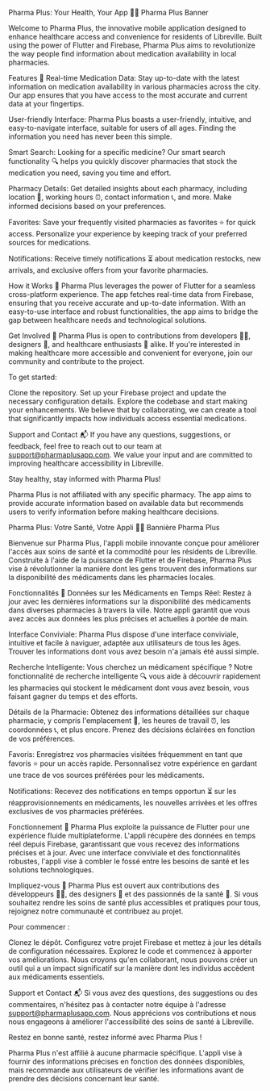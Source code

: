 Pharma Plus: Your Health, Your App 🏥📱
Pharma Plus Banner

Welcome to Pharma Plus, the innovative mobile application designed to enhance healthcare access and convenience for residents of Libreville. Built using the power of Flutter and Firebase, Pharma Plus aims to revolutionize the way people find information about medication availability in local pharmacies.

Features 🌟
Real-time Medication Data: Stay up-to-date with the latest information on medication availability in various pharmacies across the city. Our app ensures that you have access to the most accurate and current data at your fingertips.

User-friendly Interface: Pharma Plus boasts a user-friendly, intuitive, and easy-to-navigate interface, suitable for users of all ages. Finding the information you need has never been this simple.

Smart Search: Looking for a specific medicine? Our smart search functionality 🔍 helps you quickly discover pharmacies that stock the medication you need, saving you time and effort.

Pharmacy Details: Get detailed insights about each pharmacy, including location 📍, working hours ⏰, contact information 📞, and more. Make informed decisions based on your preferences.

Favorites: Save your frequently visited pharmacies as favorites ⭐ for quick access. Personalize your experience by keeping track of your preferred sources for medications.

Notifications: Receive timely notifications ⏳ about medication restocks, new arrivals, and exclusive offers from your favorite pharmacies.

How it Works 🚀
Pharma Plus leverages the power of Flutter for a seamless cross-platform experience. The app fetches real-time data from Firebase, ensuring that you receive accurate and up-to-date information. With an easy-to-use interface and robust functionalities, the app aims to bridge the gap between healthcare needs and technological solutions.

Get Involved 🤝
Pharma Plus is open to contributions from developers 👩‍💻, designers 🎨, and healthcare enthusiasts 🏥 alike. If you're interested in making healthcare more accessible and convenient for everyone, join our community and contribute to the project.

To get started:

Clone the repository.
Set up your Firebase project and update the necessary configuration details.
Explore the codebase and start making your enhancements.
We believe that by collaborating, we can create a tool that significantly impacts how individuals access essential medications.

Support and Contact 📬
If you have any questions, suggestions, or feedback, feel free to reach out to our team at support@pharmaplusapp.com. We value your input and are committed to improving healthcare accessibility in Libreville.

Stay healthy, stay informed with Pharma Plus!

Pharma Plus is not affiliated with any specific pharmacy. The app aims to provide accurate information based on available data but recommends users to verify information before making healthcare decisions.






Pharma Plus: Votre Santé, Votre Appli 🏥📱
Bannière Pharma Plus

Bienvenue sur Pharma Plus, l'appli mobile innovante conçue pour améliorer l'accès aux soins de santé et la commodité pour les résidents de Libreville. Construite à l'aide de la puissance de Flutter et de Firebase, Pharma Plus vise à révolutionner la manière dont les gens trouvent des informations sur la disponibilité des médicaments dans les pharmacies locales.

Fonctionnalités 🌟
Données sur les Médicaments en Temps Réel: Restez à jour avec les dernières informations sur la disponibilité des médicaments dans diverses pharmacies à travers la ville. Notre appli garantit que vous avez accès aux données les plus précises et actuelles à portée de main.

Interface Conviviale: Pharma Plus dispose d'une interface conviviale, intuitive et facile à naviguer, adaptée aux utilisateurs de tous les âges. Trouver les informations dont vous avez besoin n'a jamais été aussi simple.

Recherche Intelligente: Vous cherchez un médicament spécifique ? Notre fonctionnalité de recherche intelligente 🔍 vous aide à découvrir rapidement les pharmacies qui stockent le médicament dont vous avez besoin, vous faisant gagner du temps et des efforts.

Détails de la Pharmacie: Obtenez des informations détaillées sur chaque pharmacie, y compris l'emplacement 📍, les heures de travail ⏰, les coordonnées 📞, et plus encore. Prenez des décisions éclairées en fonction de vos préférences.

Favoris: Enregistrez vos pharmacies visitées fréquemment en tant que favoris ⭐ pour un accès rapide. Personnalisez votre expérience en gardant une trace de vos sources préférées pour les médicaments.

Notifications: Recevez des notifications en temps opportun ⏳ sur les réapprovisionnements en médicaments, les nouvelles arrivées et les offres exclusives de vos pharmacies préférées.

Fonctionnement 🚀
Pharma Plus exploite la puissance de Flutter pour une expérience fluide multiplateforme. L'appli récupère des données en temps réel depuis Firebase, garantissant que vous recevez des informations précises et à jour. Avec une interface conviviale et des fonctionnalités robustes, l'appli vise à combler le fossé entre les besoins de santé et les solutions technologiques.

Impliquez-vous 🤝
Pharma Plus est ouvert aux contributions des développeurs 👩‍💻, des designers 🎨 et des passionnés de la santé 🏥. Si vous souhaitez rendre les soins de santé plus accessibles et pratiques pour tous, rejoignez notre communauté et contribuez au projet.

Pour commencer :

Clonez le dépôt.
Configurez votre projet Firebase et mettez à jour les détails de configuration nécessaires.
Explorez le code et commencez à apporter vos améliorations.
Nous croyons qu'en collaborant, nous pouvons créer un outil qui a un impact significatif sur la manière dont les individus accèdent aux médicaments essentiels.

Support et Contact 📬
Si vous avez des questions, des suggestions ou des commentaires, n'hésitez pas à contacter notre équipe à l'adresse support@pharmaplusapp.com. Nous apprécions vos contributions et nous nous engageons à améliorer l'accessibilité des soins de santé à Libreville.

Restez en bonne santé, restez informé avec Pharma Plus !

Pharma Plus n'est affilié à aucune pharmacie spécifique. L'appli vise à fournir des informations précises en fonction des données disponibles, mais recommande aux utilisateurs de vérifier les informations avant de prendre des décisions concernant leur santé.
